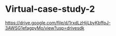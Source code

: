 # Virtual-case-study-2
https://drive.google.com/file/d/1rxdLzHijLbyKbffpJ-3AWSG1efagpyMo/view?usp=drivesdk
